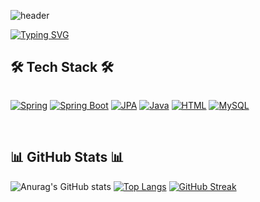 
 
![header](https://capsule-render.vercel.app/api?type=waving&color=6994CDEE&text=&animation=twinkling&height=80)

[![Typing SVG](https://readme-typing-svg.demolab.com?font=Alkatra&weight=500&size=45&duration=4000&pause=3&color=6994CDEE&center=false&vCenter=false&multiline=true&repeat=true&width=1000&height=100&lines=Welcome+to+yehee's+GitHub!👋)](https://git.io/typing-svg)
 

## 🛠 Tech Stack 🛠
 <div style="display:flex; flex-direction:row;">
 
 [![Spring](https://img.shields.io/badge/Spring-6DB33F?style=for-the-badge&logo=spring&logoColor=white)](https://spring.io/) 
[![Spring Boot](https://img.shields.io/badge/Spring_Boot-6DB33F?style=for-the-badge&logo=spring-boot&logoColor=white)](https://spring.io/projects/spring-boot) 
[![JPA](https://img.shields.io/badge/JPA-007396?style=for-the-badge&logo=jpa&logoColor=white)](https://www.oracle.com/java/technologies/persistence-jsp.html) 
[![Java](https://img.shields.io/badge/Java-007396?style=for-the-badge&logo=java&logoColor=white)](https://www.java.com/) 
[![HTML](https://img.shields.io/badge/HTML5-E34F26?style=for-the-badge&logo=html5&logoColor=white)](https://developer.mozilla.org/en-US/docs/Web/HTML) 
[![MySQL](https://img.shields.io/badge/MySQL-4479A1?style=for-the-badge&logo=mysql&logoColor=white)](https://www.mysql.com/)

 </div>
 <br>


## 📊 GitHub Stats 📊 

![Anurag's GitHub stats](https://github-readme-stats.vercel.app/api?username=yeheeshin&show_icons=true&theme=Default&)
[![Top Langs](https://github-readme-stats.vercel.app/api/top-langs/?username=yeheeshin)](https://github.com/anuraghazra/github-readme-stats)
[![GitHub Streak](https://github-readme-streak-stats.herokuapp.com/?user=yeheeshin&theme=default)](https://git.io/streak-stats)
 
